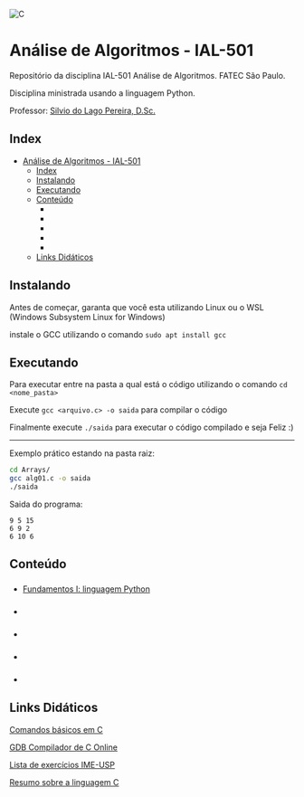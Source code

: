 ![C](https://img.shields.io/badge/C-00599C?style=for-the-badge&logo=c&logoColor=white)

# Análise de Algoritmos - IAL-501

Repositório da disciplina IAL-501 Análise de Algoritmos. FATEC São Paulo.

Disciplina ministrada usando a linguagem Python.

Professor: [Silvio do Lago Pereira, D.Sc.](https://www.ime.usp.br/~slago/index.html)

## Index

- [Análise de Algoritmos - IAL-501](#análise-de-algoritmos---ial-501)
  - [Index](#index)
  - [Instalando](#instalando)
  - [Executando](#executando)
  - [Conteúdo](#conteúdo)
    - [](#)
    - [](#-1)
    - [](#-2)
    - [](#-3)
    - [](#-4)
  - [Links Didáticos](#links-didáticos)

## Instalando

Antes de começar, garanta que você esta utilizando Linux ou o WSL (Windows Subsystem Linux for Windows)

instale o GCC utilizando o comando `sudo apt install gcc`

## Executando

Para executar entre na pasta a qual está o código utilizando o comando `cd <nome_pasta>`

Execute `gcc <arquivo.c> -o saida` para compilar o código

Finalmente execute `./saida` para executar o código compilado e seja Feliz :)

--- 

Exemplo prático estando na pasta raiz:
```bash
cd Arrays/
gcc alg01.c -o saida
./saida
```

Saida do programa:
```
9 5 15 
6 9 2 
6 10 6 
```


## Conteúdo

### 
- [Fundamentos I: linguagem Python]()

### 
- []()


### 
- []()

### 
- []()

### 
- []()

## Links Didáticos

[Comandos básicos em C](http://albertocn.sytes.net/2010-1/pi/aulas/linguagem_c.htm)

[GDB Compilador de C Online](https://www.onlinegdb.com/)

[Lista de exercícios IME-USP](https://drive.google.com/file/d/1Zyy9MACKkhypQT502B6Ritc9jwLnd0lW/view?usp=sharing)

[Resumo sobre a linguagem C](https://drive.google.com/file/d/1F6M99Q3v5GrqmiGGmfwdTwndtGguLzxF/view?usp=sharing)